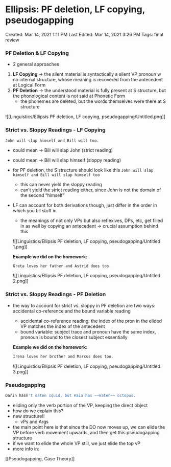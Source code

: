 # Ellipsis: PF deletion, LF copying, pseudogapping

Created: Mar 14, 2021 1:11 PM
Last Edited: Mar 14, 2021 3:26 PM
Tags: final review

### PF Deletion & LF Copying

- 2 general approaches
1. **LF Copying** -> the silent material is syntactically a silent VP pronoun w no internal structure, whose meaning is recovered from the antecedent at Logical Form
2. **PF Deletion** -> the understood material is fully present at S structure, but the phonological content is not said at Phonetic Form
    - the phonemes are deleted, but the words themselves were there at S structure

![[Linguistics/Ellipsis PF deletion, LF copying, pseudogapping/Untitled.png]]

### Strict vs. Sloppy Readings - LF Copying

```
John will slap himself and Bill will too.

```

- could mean -> Bill will slap John (strict reading)
- could mean -> Bill will slap himself (sloppy reading)
- for PF deletion, the S structure should look like this
`John will slap himself and Bill will slap himself too`
    - this can never yield the sloppy reading
    - can’t yield the strict reading either, since John is not the domain of the second “himself”
- LF can account for both derivations though, just differ in the order in which you fill stuff in
    - the meanings of not only VPs but also reflexives, DPs, etc, get filled in as well by copying an antecedent -> crucial assumption behind this

    ![[Linguistics/Ellipsis PF deletion, LF copying, pseudogapping/Untitled 1.png]]

    **Example we did on the homework:** 

    ```jsx
    Greta loves her father and Astrid does too. 
    ```

    ![[Linguistics/Ellipsis PF deletion, LF copying, pseudogapping/Untitled 2.png]]

### Strict vs. Sloppy Readings - PF Deletion

- the way to account for strict vs. sloppy in PF deletion are two ways: accidental co-reference and the bound variable reading
    - accidental co-reference reading: the index of the pron in the elided VP matches the index of the antecedent
    - bound variable: subject trace and pronoun have the same index, pronoun is bound to the closest subject essentially

    **Example we did on the homework:** 

    ```jsx
    Irena loves her brother and Marcus does too. 
    ```

    ![[Linguistics/Ellipsis PF deletion, LF copying, pseudogapping/Untitled 3.png]]

### Pseudogapping

```jsx
Darin hasn't eaten squid, but Raia has ~~eaten~~ octopus. 
```

- eliding only the verb portion of the VP, keeping the direct object
- how do we explain this?
- new structure!!
    - vPs and Args
- the main point here is that since the DO now moves up, we can elide the VP before verb movement upwards, and then get this pseudogapping structure
- if we want to elide the whole VP still, we just elide the top vP
- more info in:

[[Pseudogapping, Case Theory]]